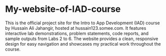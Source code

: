# My-website-of-IAD-course
This is the official project site for the Intro to App Development (IAD) course by Hussain Ali Jahangir, hosted at hussain123.somee.com. It features interactive lab demonstrations, problem statements, code reports, and sample outputs from Labs 2 to 6. The website provides a clean, responsive design for easy navigation and showcases my practical work throughout the course.
